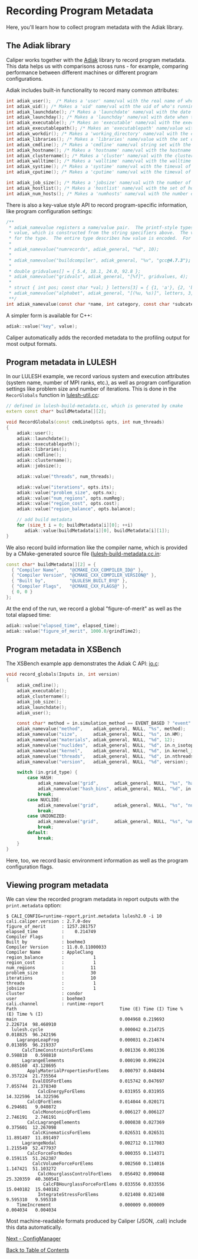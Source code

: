 # Recording Program Metadata

Here, you'll learn how to collect program metadata with the Adiak library.

## The Adiak library

Caliper works together with the [Adiak](https://github.com/LLNL/Adiak) library
to record program metadata. This data helps us with comparisons across runs - for
example, comparing performance between different machines or different program
configurations.

Adiak includes built-in functionality to record many common attributes:

```c
int adiak_user();  /* Makes a 'user' name/val with the real name of who's running the job */
int adiak_uid(); /* Makes a 'uid' name/val with the uid of who's running the job */
int adiak_launchdate(); /* Makes a 'launchdate' name/val with the date of when this job started */
int adiak_launchday(); /* Makes a 'launchday' name/val with date when this job started, but truncated to midnight */
int adiak_executable(); /* Makes an 'executable' name/val with the executable file for this job */
int adiak_executablepath(); /* Makes an 'executablepath' name/value with the full executable file path. */
int adiak_workdir(); /* Makes a 'working_directory' name/val with the cwd for this job */
int adiak_libraries(); /* Makes a 'libraries' name/value with the set of shared library paths. */
int adiak_cmdline(); /* Makes a 'cmdline' name/val string set with the command line parameters */
int adiak_hostname(); /* Makes a 'hostname' name/val with the hostname */
int adiak_clustername(); /* Makes a 'cluster' name/val with the cluster name (hostname with numbers stripped) */
int adiak_walltime(); /* Makes a 'walltime' name/val with the walltime how long this job ran */
int adiak_systime(); /* Makes a 'systime' name/val with the timeval of how much time was spent in IO */
int adiak_cputime(); /* Makes a 'cputime' name/val with the timeval of how much time was spent on the CPU */

int adiak_job_size(); /* Makes a 'jobsize' name/val with the number of ranks in an MPI job */
int adiak_hostlist(); /* Makes a 'hostlist' name/val with the set of hostnames in this MPI job */
int adiak_num_hosts(); /* Makes a 'numhosts' name/val with the number of hosts in this MPI job */
```

There is also a key-value style API to record program-specific information, like
program configuration settings:

```c
/**
 * adiak_namevalue registers a name/value pair.  The printf-style typestr describes the type of the
 * value, which is constructed from the string specifiers above.  The varargs contains parameters
 * for the type.  The entire type describes how value is encoded.  For example:
 *
 * adiak_namevalue("numrecords", adiak_general, "%d", 10);
 *
 * adiak_namevalue("buildcompiler", adiak_general, "%v", "gcc@4.7.3");
 *
 * double gridvalues[] = { 5.4, 18.1, 24.0, 92.8 };
 * adiak_namevalue("gridvals", adiak_general, "[%f]", gridvalues, 4);
 *
 * struct { int pos; const char *val; } letters[3] = { {1, 'a'}, {2, 'b'}, {3, 'c} }
 * adiak_namevalue("alphabet", adiak_general, "[(%u, %s)]", letters, 3, 2);
 **/
int adiak_namevalue(const char *name, int category, const char *subcategory, const char *typestr, ...);
```

A simpler form is available for C++:

```c++
adiak::value("key", value);
```

Caliper automatically adds the recorded metadata to the profiling output for
most output formats.

## Program metadata in LULESH

In our LULESH example, we record various system and execution attributes
(system name, number of MPI ranks, etc.), as well as program configuration
settings like problem size and number of iterations. This is done in the
`RecorGlobals` function in [lulesh-util.cc](https://github.com/daboehme/LULESH/blob/adiak-caliper-support/lulesh-util.cc):

```c++
// defined in lulesh-build-metadata.cc, which is generated by cmake
extern const char* buildMetadata[][2];

void RecordGlobals(const cmdLineOpts& opts, int num_threads)
{
    adiak::user();
    adiak::launchdate();
    adiak::executablepath();
    adiak::libraries();
    adiak::cmdline();
    adiak::clustername();
    adiak::jobsize();

    adiak::value("threads", num_threads);

    adiak::value("iterations", opts.its);
    adiak::value("problem_size", opts.nx);
    adiak::value("num_regions", opts.numReg);
    adiak::value("region_cost", opts.cost);
    adiak::value("region_balance", opts.balance);

    // add build metadata
    for (size_t i = 0; buildMetadata[i][0]; ++i)
       adiak::value(buildMetadata[i][0], buildMetadata[i][1]);
}
```

We also record build information like the compiler name, which is provided
by a CMake-generated source file
([lulesh-build-metadata.cc.in](https://github.com/daboehme/LULESH/blob/adiak-caliper-support/lulesh-build-metadata.cc.in):

```c++
const char* buildMetadata[][2] = {
  { "Compiler Name",    "@CMAKE_CXX_COMPILER_ID@" },
  { "Compiler Version", "@CMAKE_CXX_COMPILER_VERSION@" },
  { "Built by",         "@LULESH_BUILT_BY@" },
  { "Compiler Flags",   "@CMAKE_CXX_FLAGS@" },
  { 0, 0 }
};
```

At the end of the run, we record a global "figure-of-merit" as well as the
total elapsed time:

```c++
adiak::value("elapsed_time", elapsed_time);
adiak::value("figure_of_merit", 1000.0/grindTime2);
```

## Program metadata in XSBench

The XSBench example app demonstrates the Adiak C API:
[io.c](https://github.com/daboehme/XSBench/blob/caliper-support/openmp-threading/io.c):

```c
void record_globals(Inputs in, int version)
{
	adiak_cmdline();
	adiak_executable();
	adiak_clustername();
	adiak_job_size();
	adiak_launchdate();
	adiak_user();

	const char* method = in.simulation_method == EVENT_BASED ? "event" : "history";
	adiak_namevalue("method",    adiak_general, NULL, "%s", method);
	adiak_namevalue("size",      adiak_general, NULL, "%s", in.HM);
	adiak_namevalue("materials", adiak_general, NULL, "%d", 12);
	adiak_namevalue("nuclides",  adiak_general, NULL, "%d", in.n_isotopes);
	adiak_namevalue("kernel",    adiak_general, NULL, "%d", in.kernel_id);
	adiak_namevalue("threads",   adiak_general, NULL, "%d", in.nthreads);
	adiak_namevalue("version",   adiak_general, NULL, "%d", version);

	switch (in.grid_type) {
		case HASH:
			adiak_namevalue("grid",      adiak_general, NULL, "%s", "hash");
			adiak_namevalue("hash_bins", adiak_general, NULL, "%d", in.hash_bins);
			break;
		case NUCLIDE:
			adiak_namevalue("grid",      adiak_general, NULL, "%s", "nuclide");
			break;
		case UNIONIZED:
			adiak_namevalue("grid",      adiak_general, NULL, "%s", "unionized");
			break;
		default:
			break;
	}
}
```

Here, too, we record basic environment information as well as the program
configuration flags.

## Viewing program metadata

We can view the recorded program metadata in report outputs with the
`print.metadata` option:

```
$ CALI_CONFIG=runtime-report,print.metadata lulesh2.0 -i 10
cali.caliper.version : 2.7.0-dev
figure_of_merit      : 1257.281757
elapsed_time         :    0.214749
Compiler Flags       :
Built by             : boehme3
Compiler Version     : 11.0.0.11000033
Compiler Name        : AppleClang
region_balance       :           1
region_cost          :           1
num_regions          :          11
problem_size         :          30
iterations           :          10
threads              :           1
jobsize              :           1
cluster              : condor
user                 : boehme3
cali.channel         : runtime-report
Path                                       Time (E) Time (I) Time % (E) Time % (I)
main                                       0.004968 0.219693   2.226714  98.468910
  lulesh.cycle                             0.000042 0.214725   0.018825  96.242196
    LagrangeLeapFrog                       0.000031 0.214674   0.013895  96.219337
      CalcTimeConstraintsForElems          0.001336 0.001336   0.598810   0.598810
      LagrangeElements                     0.000190 0.096224   0.085160  43.128695
        ApplyMaterialPropertiesForElems    0.000797 0.048494   0.357224  21.735564
          EvalEOSForElems                  0.015742 0.047697   7.055744  21.378340
            CalcEnergyForElems             0.031955 0.031955  14.322596  14.322596
        CalcQForElems                      0.014044 0.020171   6.294681   9.040872
          CalcMonotonicQForElems           0.006127 0.006127   2.746191   2.746191
        CalcLagrangeElements               0.000838 0.027369   0.375601  12.267098
          CalcKinematicsForElems           0.026531 0.026531  11.891497  11.891497
      LagrangeNodal                        0.002712 0.117083   1.215549  52.477937
        CalcForceForNodes                  0.000355 0.114371   0.159115  51.262387
          CalcVolumeForceForElems          0.002560 0.114016   1.147421  51.103272
            CalcHourglassControlForElems   0.056492 0.090048  25.320359  40.360541
              CalcFBHourglassForceForElems 0.033556 0.033556  15.040182  15.040182
            IntegrateStressForElems        0.021408 0.021408   9.595310   9.595310
    TimeIncrement                          0.000009 0.000009   0.004034   0.004034
```

Most machine-readable formats produced by Caliper (JSON, .cali) include this
data automatically.

[Next - ConfigManager](configmanager.md)

[Back to Table of Contents](README.md)

